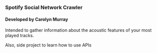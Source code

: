 ### Spotify Social Network Crawler
#### Developed by Carolyn Murray

Intended to gather information about the acoustic features of your most played tracks. 

Also, side project to learn how to use APIs
